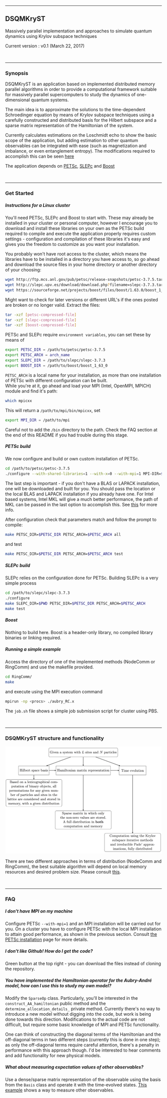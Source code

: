 <hr>
<h2>DSQMKryST</h2>

Massively parallel implementation and approaches to simulate quantum dynamics using Krylov subspace techniques

Current version    : v0.1 (March 22, 2017)

<br><hr>
<h3>Synopsis</h3>

DSQMKryST is an application based on implemented distributed memory parallel algorithms in order to provide a computational framework suitable for massively parallel supercomputers to study the dynamics of one-dimensional quantum systems.

The main idea is to approximate the solutions to the time-dependent Schroedinger equation by means of Krylov subspace techniques using a carefully constructed and distributed basis for the Hilbert subspace and a sparse matrix representation of the Hamiltonian of the system. 

Currently calculates estimations on the Loschmidt echo to show the basic scope of the application, but adding estimation to other quantum observables can be integrated with ease (such as magnetization and imbalance, or even entanglement entropy). The modifications required to accomplish this can be seen [here](https://github.com/mbrenesn/LGT/tree/master)

The application depends on [PETSc](https://www.mcs.anl.gov/petsc/), [SLEPc](http://slepc.upv.es) and [Boost](http://www.boost.org)

<br><hr>
<h3>Get Started</h3>

<h5>Instructions for a Linux cluster</h5>

You'll need PETSc, SLEPc and Boost to start with. These may already be installed in your cluster or personal computer, however I encourage you to download and install these libraries on your own as the PETSc build required to compile and execute the application properly requires custom settings - configuration and compilation of these libraries it's easy and gives you the freedom to customize as you want your installation.

You probably won't have root access to the cluster, which means the libraries have to be installed in a directory you have access to, so go ahead and download the source files in your home directory or another directory of your choosing:

```bash
wget http://ftp.mcs.anl.gov/pub/petsc/release-snapshots/petsc-3.7.5.tar.gz
wget http://slepc.upv.es/download/download.php?filename=slepc-3.7.3.tar.gz
wget https://sourceforge.net/projects/boost/files/boost/1.63.0/boost_1_63_0.tar.gz
```

Might want to check for later versions or different URL's if the ones posted are broken or no longer valid.
Extract the files:

```bash
tar -xzf [petsc-compressed-file]
tar -xzf [slepc-compressed-file]
tar -xzf [boost-compressed-file]
```

PETSc and SLEPc require ```environment variables```, you can set these by means of

```bash
export PETSC_DIR = /path/to/petsc/petsc-3.7.5
export PETSC_ARCH = arch_name
export SLEPC_DIR = /path/to/slepc/slepc-3.7.3
export BOOST_DIR = /path/to/boost/boost_1_63_0
```

```PETSC_ARCH``` is a local name for your installation, as more than one installation of PETSc with different configuration can be built.   
While you're at it, go ahead and load your MPI (Intel, OpenMPI, MPICH) module and find it's path:

```bash
which mpicxx
```

This will return a ```/path/to/mpi/bin/mpicxx```, set

```bash
export MPI_DIR = /path/to/mpi
```

Careful not to add the ```/bin``` directory to the path. Check the FAQ section at the end of this README if you had trouble during this stage.

<h5>PETSc build</h5>

We now configure and build or own custom installation of PETSc.

```bash
cd /path/to/petsc/petsc-3.7.5
./configure --with-shared-libraries=1 --with-x=0 --with-mpi=1 MPI-DIR=$MPI_DIR --with-debugging=0 --with-scalar-type=complex --with-64-bit-ints --with-64-bit-indices --with-fortran=1 --with-fortran-kernels=1 --with-fortran-interfaces=1 --with-blas-lapack-dir=/path/to/blas-lapack
```

The last step is important - if you don't have a BLAS or LAPACK installation, one will be downloaded and built for you. You should pass the location or the local BLAS and LAPACK installation if you already have one. For Intel based systems, Intel MKL will give a much better performance, the path of MKL can be passed in the last option to accomplish this. See [this](https://www.mcs.anl.gov/petsc/documentation/installation.html#blas-lapack) for more info.

After configuration check that parameters match and follow the prompt to compile:

```bash
make PETSC_DIR=$PETSC_DIR PETSC_ARCH=$PETSC_ARCH all
```

and test

```bash
make PETSC_DIR=$PETSC_DIR PETSC_ARCH=$PETSC_ARCH test
```

<h5>SLEPc build</h5>

SLEPc relies on the configuration done for PETSc. Building SLEPc is a very simple process

```bash
cd /path/to/slepc/slepc-3.7.3
./configure
make SLEPC_DIR=$PWD PETSC_DIR=$PETSC_DIR PETSC_ARCH=$PETSC_ARCH
make test
```

<h5>Boost</h5>

Nothing to build here. Boost is a header-only library, no compiled library binaries or linking required.

<h5>Running a simple example</h5>

Access the directory of one of the implemented methods (NodeComm or RingComm) and use the makefile provided.

```bash
cd RingComm/
make
```

and execute using the MPI execution command

```bash
mpirun -np <procs> ./aubry_RC.x
```

The ```job.sh``` file shows a simple job submission script for cluster using PBS.

<br><hr>
<h3>DSQMKryST structure and functionality</h3>

![Design](./docs/Design.png)

There are two different approaches in terms of distribution (NodeComm and RingComm), the best suitable algorithm will depend on local memory resources and desired problem size. Please consult [this](./docs/PP_v1.0.pdf).

<br><hr>
<h3>FAQ</h3>

<h5>I don't have MPI on my machine</h5>

Configure PETSc ```--with-mpi=1``` and an MPI installation will be carried out for you. On a cluster you have to configure PETSc with the local MPI installation to attain good performance, as shown in the previous section. Consult [the PETSc installation](https://www.mcs.anl.gov/petsc/documentation/installation.html) page for more details. 

<h5>I don't like Github! How do I get the code?</h5>

Green button at the top right - you can download the files instead of cloning the repository.

<h5>You have implemented the Hamiltonian operator for the Aubry-André model, how can I use this to study my own model?</h5>

Modify the ```SparseOp``` class. Particularly, you'll be interested in the ```construct_AA_hamiltonian``` public method and the ```determine_allocation_details_``` private method. Currently there's no way to introduce a new model without digging into the code, but work is being done towards this direction. Modifications to the actual code are not difficult, but require some basic knowledge of MPI and PETSc functionality.   

One can think of constructing the diagonal terms of the Hamiltonian and the off-diagonal terms in two different steps (currently this is done in one step); as only the off-diagonal terms require careful attention, there's a penalty in performance with this approach though. I'd be interested to hear comments and add functionality for new physical models.

<h5>What about measuring expectation values of other observables?</h5>

Use a dense/sparse matrix representation of the observable using the basis from the ```Basis``` class and operate it with the time-evolved states. [This example](https://github.com/mbrenesn/LGT/tree/master) shows a way to measure other observables. 


